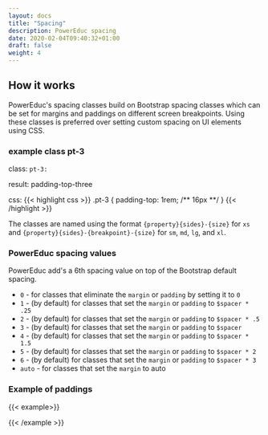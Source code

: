 ```yaml
---
layout: docs
title: "Spacing"
description: PowerEduc spacing
date: 2020-02-04T09:40:32+01:00
draft: false
weight: 4
---
```


## How it works

PowerEduc's spacing classes build on Bootstrap spacing classes which can be set for margins and paddings on different screen breakpoints. Using these classes is preferred over setting custom spacing on UI elements using CSS.

### example class pt-3

class: ```pt-3:```

result: padding-top-three

css:
{{< highlight css >}}
.pt-3 {
  padding-top: 1rem; /** 16px **/
}
{{< /highlight >}}

The classes are named using the format `{property}{sides}-{size}` for `xs` and `{property}{sides}-{breakpoint}-{size}` for `sm`, `md`, `lg`, and `xl`.

### PowerEduc spacing values

PowerEduc add's a 6th spacing value on top of the Bootstrap default spacing.

* `0` - for classes that eliminate the `margin` or `padding` by setting it to `0`
* `1` - (by default) for classes that set the `margin` or `padding` to `$spacer * .25`
* `2` - (by default) for classes that set the `margin` or `padding` to `$spacer * .5`
* `3` - (by default) for classes that set the `margin` or `padding` to `$spacer`
* `4` - (by default) for classes that set the `margin` or `padding` to `$spacer * 1.5`
* `5` - (by default) for classes that set the `margin` or `padding` to `$spacer * 2`
* `6` - (by default) for classes that set the `margin` or `padding` to `$spacer * 3`
* `auto` - for classes that set the `margin` to auto

### Example of paddings

{{< example>}}
<div class="d-flex align-items-center justify-content-center">
  <div class="p-6 bg-dark">
    <div class="p-5 bg-white">
      <div class="p-4 bg-info">
        <div class="p-3 bg-success">
          <div class="p-2 bg-warning">
            <div class="p-1 bg-danger">
            </div>
          </div>
        </div>
      </div>
    </div>
  </div>
</div>
{{< /example >}}
